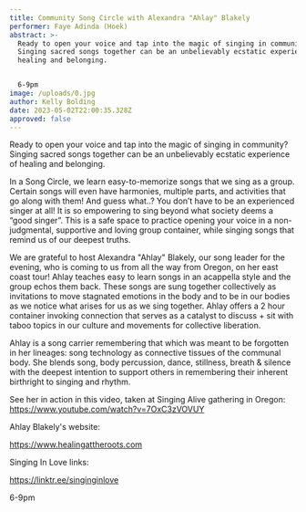 ```yaml
---
title: Community Song Circle with Alexandra "Ahlay" Blakely
performer: Faye Adinda (Hoek)
abstract: >-
  Ready to open your voice and tap into the magic of singing in community?
  Singing sacred songs together can be an unbelievably ecstatic experience of
  healing and belonging.


  6-9pm
image: /uploads/0.jpg
author: Kelly Bolding
date: 2023-05-02T22:00:35.328Z
approved: false
---
```

Ready to open your voice and tap into the magic of singing in community? Singing sacred songs together can be an unbelievably ecstatic experience of healing and belonging.

In a Song Circle, we learn easy-to-memorize songs that we sing as a group. Certain songs will even have harmonies, multiple parts, and activities that go along with them! And guess what..? You don’t have to be an experienced singer at all! It is so empowering to sing beyond what society deems a “good singer”. This is a safe space to practice opening your voice in a non-judgmental, supportive and loving group container, while singing songs that remind us of our deepest truths.

We are grateful to host Alexandra "Ahlay" Blakely, our song leader for the evening, who is coming to us from all the way from Oregon, on her east coast tour! Ahlay teaches easy to learn songs in an acappella style and the group echos them back. These songs are sung together collectively as invitations to move stagnated emotions in the body and to be in our bodies as we notice what arises for us as we sing together. Ahlay offers a 2 hour container invoking connection that serves as a catalyst to discuss + sit with taboo topics in our culture and movements for collective liberation.

​Ahlay is a song carrier remembering that which was meant to be forgotten in her lineages: song technology as connective tissues of the communal body. She blends song, body percussion, dance, stillness, breath & silence with the deepest intention to support others in remembering their inherent birthright to singing and rhythm.

See her in action in this video, taken at Singing Alive gathering in Oregon: https://www.youtube.com/watch?v=7OxC3zVOVUY 

Ahlay Blakely's website:

https://www.healingattheroots.com

Singing In Love links:

https://linktr.ee/singinginlove

6﻿-9pm